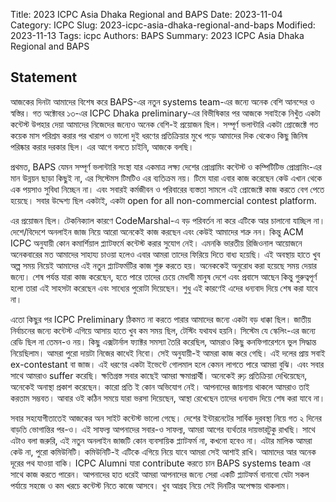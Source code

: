 Title: 2023 ICPC Asia Dhaka Regional and BAPS
Date: 2023-11-04
Category: ICPC
Slug: 2023-icpc-asia-dhaka-regional-and-baps
Modified: 2023-11-13
Tags: icpc
Authors: BAPS
Summary: 2023 ICPC Asia Dhaka Regional and BAPS

## Statement 

<p> আজকের দিনটা আমাদের বিশেষ করে BAPS-এর নতুন systems team-এর জন্যে অনেক বেশি আনন্দের ও স্বস্তির। গত অক্টোবর ১৩-এর ICPC Dhaka preliminary-এর বিভীষিকার পর আজকে সবাইকে নিখুঁত একটা কন্টেস্ট উপহার দেয়া আমাদের নিজেদের জন্যেও অনেক বেশি-ই প্রয়োজন ছিল। সম্পূর্ণ ভলান্টারি একটা প্রোজেক্টে গত কয়েক মাস পরিশ্রম করার পর খারাপ ও ভালো দুই ধরণের প্রতিক্রিয়ার মুখে পড়ে আমাদের দিক থেকেও কিছু জিনিষ পরিষ্কার করার দরকার ছিল। এর আগে বলতে চাইনি, আজকে বলছি। </p>

<p>প্রথমত, BAPS যেমন সম্পূর্ণ ভলান্টারি সংস্থা যার একমাত্র লক্ষ্য দেশের প্রোগ্রামিং কন্টেস্ট ও কম্পিটিটিভ প্রোগ্রামিং-এর মান উন্নয়ন ছাড়া কিছুই না, এর সিস্টেমস টিমটিও এর ব্যতিক্রম নয়। টিমে যারা এবার কাজ করেছেন কেউ এখান থেকে এক পয়সাও সুবিধা নিচ্ছেন না। এবং সবারই কর্মজীবন ও পরিবারের ব্যস্ততা সামলে এই প্রোজেক্টে কাজ করতে বেগ পেতে হয়েছে। সবার উদ্দেশ্য ছিল একটাই, একটা open for all non-commercial contest platform.</p>

<p>এর প্রয়োজন ছিল। টেকনিক্যাল কারণে CodeMarshal-এ বড় পরিবর্তন না করে এটিকে আর চালানো যাচ্ছিল না। দেশে/বিদেশে অনলাইন জাজ নিয়ে আরো অনেকেই কাজ করছেন এবং কেউই আমাদের শত্রু নন। কিন্তু ACM ICPC অনুযায়ী কোন কমার্শিয়াল প্ল্যাটফর্মে কন্টেস্ট করার সুযোগ নেই। এমনকি ভারতীয় রিজিওনাল আয়োজনে অনেকবারের মত আমাদের সাহায্য চাওয়া হলেও এবার আমরা তাদের ফিরিয়ে দিতে বাধ্য হয়েছি। এই অবস্থায় হাতে খুব অল্প সময় নিয়েই আমাদের এই নতুন প্ল্যাটফর্মটির কাজ শুরু করতে হয়। অনেককেই অনুরোধ করা হয়েছে সময় দেয়ার জন্যে। শেষ পর্যন্ত যারা কাজ করেছেন, হতে পারে তাদের চেয়ে মেধাবী মানুষ দেশে এবং প্রবাসে আছেন কিন্তু গুরুত্বপূর্ণ হলো তারা এই সাহসটা করেছেন এবং সাধ্যের পুরোটা দিয়েছেন। শুধু এই কারণেই এদের ধন্যবাদ দিয়ে শেষ করা যাবে না।</p>

<p>এতো কিছুর পর ICPC Preliminary ঠিকমত না করতে পারার আমাদের জন্যে একটা বড় ধাক্কা ছিল। জাতীয় নির্বাচনের জন্যে কন্টেস্ট এগিয়ে আসায় হাতে খুব কম সময় ছিল, টেস্টিং যথাযথ হয়নি। সিস্টেম যে স্কেলিং-এর জন্যে রেডি ছিল না তেমন-ও নয়। কিছু এক্সটার্নাল ফ্যাক্টর সমস্যা তৈরি করেছিল, আমরাও কিছু কনফিগারেশনে ভুল সিদ্ধান্ত নিয়েছিলাম। আমরা পুরো দায়টা নিজের কাধেই নিবো। সেই অনুযায়ী-ই আমরা কাজ করে গেছি। এই দলের প্রায় সবাই ex-contestant বা জাজ। এই ধরণের একটা ইভেন্টে গোলমাল হলে কেমন লাগতে পারে আমরা বুঝি। এবং সবার সাথে আমরাও suffer করেছি। ক্ষতিগ্রস্ত সবার কাছেই আমরা ক্ষমাপ্রার্থী। অনেকেই রুঢ় প্রতিক্রিয়া দেখিয়েছেন, অনেকেই অনাস্থা প্রকাশ করেছেন। কারো প্রতি ই কোন অভিযোগ নেই। আপনাদের জায়গায় থাকলে আমরাও তাই করতাম সম্ভবত। আবার ওই কঠিন সময়ে যারা ভরসা দিয়েছেন, আস্থা রেখেছেন তাদের ধন্যবাদ দিয়ে শেষ করা যাবে না।</p>

<p>সবার সহযোগীতাতেই আজকের অন সাইট কন্টেস্ট ভালো গেছে। দেশের ইন্টারনেটের সার্বিক দুরবস্থা নিয়ে গত ২ দিনের বাড়তি ভোগান্তির পর-ও। এই সাফল্য আপনাদের সবার-ও সাফল্য, আমরা আগের ব্যর্থতার দায়ভারটুকু রাখছি। সাথে এটাও বলা জরুরি, এই নতুন অনলাইন জাজটি কোন ব্যবসায়িক প্ল্যাটফর্ম না, কখনো হবেও না। এটার মালিক আমরা কেউ না, পুরো কমিউনিটি। কমিউনিটি-ই এটিকে এগিয়ে নিয়ে যাবে আমরা সেই আশাই রাখি। আমাদের আর অনেক দূরের পথ যাওয়া বাকি। ICPC Alumni যারা contribute করতে চান BAPS systems team এর সাথে কাজ করতে পারেন। আপনাদের হাত ধরেই আমরা আপনাদের জন্যে সেরা একটি প্ল্যাটফর্ম বানাবো যেটা সকল পর্যায়ে সহজে ও কম খরচে কন্টেস্ট নিতে কাজে আসবে। 
খুব আগ্রহ নিয়ে সেই দিনটির অপেক্ষায় থাকলাম।</p>